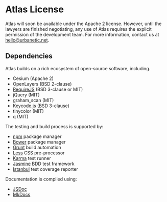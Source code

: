 # Atlas License

Atlas will soon be available under the Apache 2 license. However, until the lawyers are finished
negotiating, any use of Atlas requires the explicit permission of the development team. For more
information, contact us at hello@urbanetic.net.

## Dependencies

Atlas builds on a rich ecosystem of open-source software, including.

* Cesium (Apache 2)
* OpenLayers (BSD 2-clause)
* [RequireJS][require] (BSD 3-clause or MIT)
* jQuery (MIT)
* graham_scan (MIT)
* Keycode.js (BSD 3-clause)
* tinycolor (MIT)
* q (MIT)

The testing and build process is supported by:

* [npm][npm] package manager
* [Bower][bower] package manager
* [Grunt][grunt] build automation
* [Less][less] CSS pre-processor
* [Karma][karma] test runner
* [Jasmine][jasmine] BDD test framework
* [Istanbul][istanbul] test coverage reporter

Documentation is compiled using:

* [JSDoc][jsdoc]
* [MkDocs][mkdocs]

[bower]: http://bower.io/
[grunt]: http://gruntjs.com/
[istanbul]: https://gotwarlost.github.io/istanbul/
[jasmine]: https://jasmine.github.io/
[jsdoc]: http://usejsdoc.org/
[karma]: https://karma-runner.github.io
[less]: http://lesscss.org/
[mkdocs]: http://www.mkdocs.org/
[npm]: https://www.npmjs.org/
[require]: http://requirejs.org/
